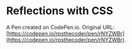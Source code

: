 # Reflections with CSS

A Pen created on CodePen.io. Original URL: [https://codepen.io/rpsthecoder/pen/rNYZWBr](https://codepen.io/rpsthecoder/pen/rNYZWBr).

